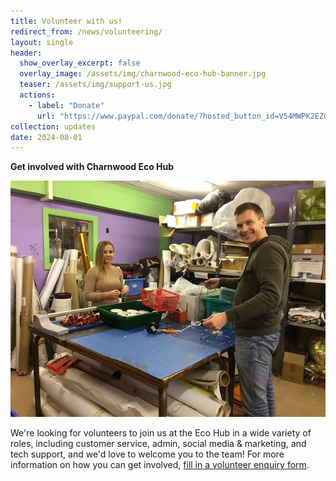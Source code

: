```yaml
---
title: Volunteer with us!
redirect_from: /news/volunteering/
layout: single
header:
  show_overlay_excerpt: false
  overlay_image: /assets/img/charnwood-eco-hub-banner.jpg
  teaser: /assets/img/support-us.jpg
  actions:
    - label: "Donate"
      url: "https://www.paypal.com/donate/?hosted_button_id=V54MWPK2EZGPY"
collection: updates
date: 2024-08-01
---
```


**Get involved with Charnwood Eco Hub**

![Volunteering opportunities with Charnwood Eco Hub](/assets/img/support-us.jpg)

We're looking for volunteers to join us at the Eco Hub in a wide variety of roles, including customer service, admin, social media & marketing, and tech support, and we'd love to welcome you to the team! For more information on how you can get involved, [fill in a volunteer enquiry form](https://forms.gle/6c1z913kQMFkTSt98).

